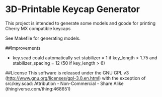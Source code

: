 3D-Printable Keycap Generator
=============================
This project is intended to generate some models and gcode for printing Cherry MX compatible keycaps

See Makefile for generating models.

##Improvements
 * key.scad could automatically set stabilizer = 1 if key_length > 1.75 and stabilizer_spacing = 12 (50 if key_length > 6)

##License
This software is released under the GNU GPL v3 (http://www.gnu.org/licenses/gpl-3.0.en.html)
 with the exception of
src/key.scad: Attribution - Non-Commercial - Share Alike (thingiverse.com/thing:468651)
